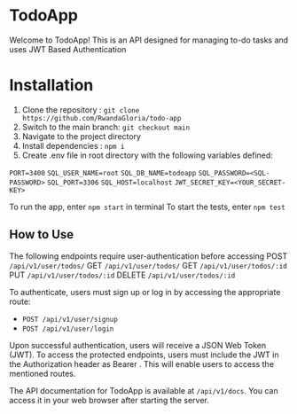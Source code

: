 # TodoApp

Welcome to TodoApp! This is an API designed for managing to-do tasks and uses JWT Based Authentication


# Installation

 1. Clone the repository : `git clone https://github.com/RwandaGloria/todo-app`
 2.  Switch to the main branch: `git checkout main`
 3.  Navigate to the project directory
 4.  Install dependencies : `npm i`
 5.  Create .env file in root directory with the following variables defined: 
 
`PORT=3400`
`SQL_USER_NAME=root`
`SQL_DB_NAME=todoapp`
`SQL_PASSWORD=<SQL-PASSWORD>`
`SQL_PORT=3306`
`SQL_HOST=localhost`
`JWT_SECRET_KEY=<YOUR_SECRET-KEY>`

To run the app, enter `npm start`  in terminal
To start the tests, enter `npm test` 


## How to Use
The following endpoints require user-authentication before accessing
POST  `/api/v1/user/todos/`
GET `/api/v1/user/todos/`
GET `/api/v1/user/todos/:id`
PUT `/api/v1/user/todos/:id`
DELETE `/api/v1/user/todos/:id`

To authenticate, users must sign up or log in by accessing the appropriate route:

- `POST /api/v1/user/signup`
- `POST /api/v1/user/login`


Upon successful authentication, users will receive a JSON Web Token (JWT). To access the protected endpoints, users must include the JWT in the Authorization header as Bearer <token>. This will enable users to access the mentioned routes.

The API documentation for TodoApp is available at `/api/v1/docs`. You can access it in your web browser after starting the server.
